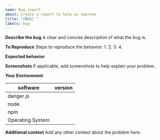 ```yaml
---
name: Bug report
about: Create a report to help us improve
title: "[BUG] "
labels: bug
---
```


**Describe the bug**
A clear and concise description of what the bug is.

**To Reproduce**
Steps to reproduce the behavior:
1. 
2. 
3. 
4. 

**Expected behavior**
<!--- If you're suggesting a change/improvement, tell us how it should work -->
<!--- If danger is behaving incorrectly, please include a link to the spec or documentation that supports that your expected behavior is correct. -->

**Screenshots**
If applicable, add screenshots to help explain your problem.

**Your Environment**
<!--- Include as many relevant details about the environment you experienced the bug in -->

 | software         | version
| ---------------- | -------
| danger.js          |
| node             |
| npm              |
| Operating System |

**Additional context**
Add any other context about the problem here.
